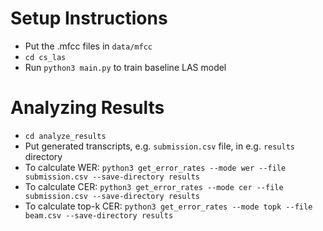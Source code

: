 # Setup Instructions

- Put the .mfcc files in ```data/mfcc```
- ```cd cs_las```
- Run ```python3 main.py``` to train baseline LAS model

# Analyzing Results

- ```cd analyze_results```
- Put generated transcripts, e.g. ```submission.csv``` file, in e.g. ```results``` directory
- To calculate WER: ```python3 get_error_rates --mode wer --file submission.csv --save-directory results```
- To calculate CER: ```python3 get_error_rates --mode cer --file submission.csv --save-directory results```
- To calculate top-k CER: ```python3 get_error_rates --mode topk --file beam.csv --save-directory results```
